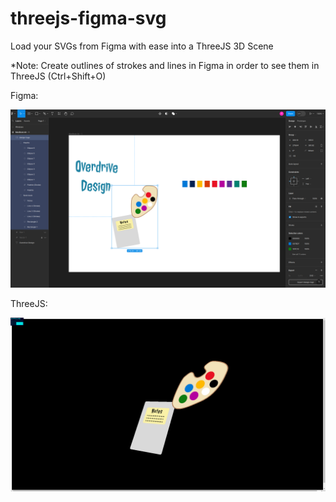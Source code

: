 # threejs-figma-svg
Load your SVGs from Figma with ease into a ThreeJS 3D Scene

*Note: Create outlines of strokes and lines in Figma in order to see them in ThreeJS (Ctrl+Shift+O)

Figma:

<img src="https://github.com/peteee/threejs-figma-svg/blob/main/screen-grabs/Screenshot%20from%202023-10-20%2013-57-01.png?raw=true">

ThreeJS:

<img src="https://github.com/peteee/threejs-figma-svg/blob/main/screen-grabs/Screenshot%20from%202023-10-20%2013-58-09.png?raw=true">
